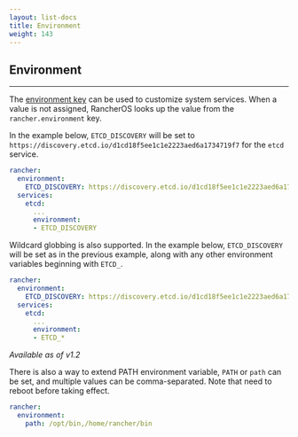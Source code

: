 ```yaml
---
layout: list-docs
title: Environment
weight: 143
---
```


## Environment
---

The [environment key](https://docs.docker.com/compose/yml/#environment) can be used to customize system services. When a value is not assigned, RancherOS looks up the value from the `rancher.environment` key.

In the example below, `ETCD_DISCOVERY` will be set to `https://discovery.etcd.io/d1cd18f5ee1c1e2223aed6a1734719f7` for the `etcd` service.

```yaml
rancher:
  environment:
    ETCD_DISCOVERY: https://discovery.etcd.io/d1cd18f5ee1c1e2223aed6a1734719f7
  services:
    etcd:
      ...
      environment:
      - ETCD_DISCOVERY
```

Wildcard globbing is also supported. In the example below, `ETCD_DISCOVERY` will be set as in the previous example, along with any other environment variables beginning with `ETCD_`.

```yaml
rancher:
  environment:
    ETCD_DISCOVERY: https://discovery.etcd.io/d1cd18f5ee1c1e2223aed6a1734719f7
  services:
    etcd:
      ...
      environment:
      - ETCD_*
```

_Available as of v1.2_

There is also a way to extend PATH environment variable, `PATH` or `path` can be set, and multiple values can be comma-separated. Note that need to reboot before taking effect.

```yaml
rancher:
  environment:
    path: /opt/bin,/home/rancher/bin
```
